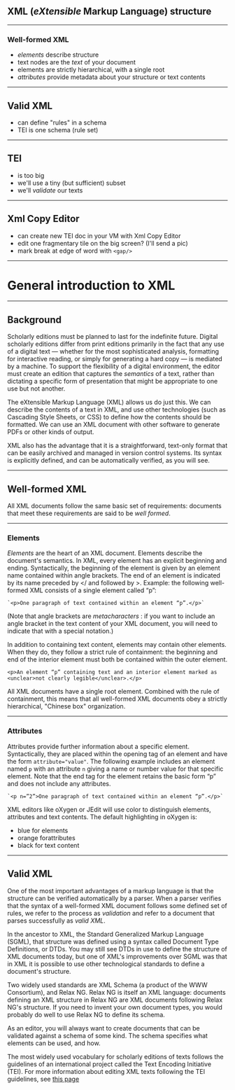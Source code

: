 ## XML (*eXtensible* Markup Language) structure

----

### Well-formed XML

- *elements* describe structure
- text nodes are the *text* of your document
- elements are strictly hierarchical, with a single root
- *attributes* provide metadata about your structure or text contents

----

## Valid XML

- can define "rules" in a schema
- TEI is one schema (rule set)

----

## TEI

- is too big
- we'll use a tiny (but sufficient) subset
- we'll *validate* our texts

----

## Xml Copy Editor

- can create new TEI doc in your VM with Xml Copy Editor
- edit one fragmentary tile on the big screen? (I'll send a pic)
- mark break at edge of word with `<gap/>`

----

# General introduction to XML #

----

## Background ##

Scholarly editions must be planned to last for the indefinite future.  Digital scholarly editions differ from print editions primarily in the fact that any use of a digital text — whether for the most sophisticated analysis, formatting for interactive reading, or simply for generating a hard copy — is mediated by a machine.  To support the flexibility of a digital environment, the editor  must create an edition that captures the *semantics* of a text, rather than dictating a specific form of presentation that might be appropriate to one use but not another.

The eXtensible Markup Language (XML) allows us do just this.  We can describe the contents of a text in XML, and use other technologies (such as Cascading Style Sheets, or CSS) to define how the contents should be formatted.  We can use an XML document with other software to generate PDFs or other kinds of output.

XML also has the advantage that it is a straightforward, text-only format that can be easily archived and managed in version control systems.  Its syntax is explicitly defined, and can be automatically verified, as you will see.

----

## Well-formed XML ##

All XML documents follow the same basic set of requirements:  documents that meet these requirements are said to be *well formed*.

----

### Elements
*Elements* are the heart of an XML document. Elements describe the document's semantics.  In XML, every element has an explicit beginning and ending. Syntactically, the beginning of the element is given by an element name contained within angle brackets.  The end of an element is indicated by its name preceded by </ and followed by >.  Example: the following well-formed XML consists of a single element called “p”:

    `<p>One paragraph of text contained within an element “p”.</p>`

(Note that angle brackets are *metacharacters* :  if you want to include an angle bracket in the text content of your XML document, you will need to indicate that with a special notation.)

In addition to containing text content, elements may contain other elements.  When they do, they follow a strict rule of containment:  the beginning and end of the interior element must both be contained within the outer element.

`<p>An element “p” containing text and an interior element marked as <unclear>not clearly legible</unclear>.</p>`

All XML documents have a single root element.  Combined with the rule of containment, this means that all well-formed XML documents obey a strictly hierarchical, "Chinese box" organization.

----

### Attributes ##

Attributes provide further information about a specific element. Syntactically, they are placed within the opening tag of an element and have the form `attribute="value"`.  The following example includes an element named `p` with an attribute `n` giving a name or number value for that specific element. Note that the end tag for the element retains the basic form “p” and does not include any attributes.

    `<p n=”2”>One paragraph of text contained within an element “p”.</p>`

XML editors like oXygen or JEdit will use color to distinguish elements, attributes and text contents.  The default highlighting in oXygen is:

- blue for elements
- orange forattributes
- black for text content

----

## Valid XML ##

One of the most important advantages of a markup language is that the structure can be verified automatically by a parser.   When a parser verifies that the syntax of a well-formed XML document follows some defined set of rules, we refer to the process as *validation* and refer to a document that parses successfully as *valid XML*. 

In the ancestor to XML, the Standard Generalized Markup Language (SGML), that structure was defined using a syntax called Document Type Definitions, or DTDs.  You may still see DTDs in use to define the structure of XML documents today, but one of XML's improvements over SGML was that in XML it is possible to use other technological standards to define a document's structure. 

Two widely used standards are XML Schema (a product of the WWW Consortium), and Relax NG.  Relax NG  is itself an XML language:  documents defining an XML structure in Relax NG are XML documents following Relax NG's structure.  If you need to invent your own document types, you would probably do well to use Relax NG to define its schema.

As an editor, you will always want to create documents that can be validated against a schema of some kind.  The schema specifies what elements can be used, and how.

The most widely used vocabulary for scholarly editions of texts follows the guidelines of an international project called the Text Encoding Initiative (TEI).  For more information about editing XML texts following the TEI guidelines, see [this page](xml2.html)


